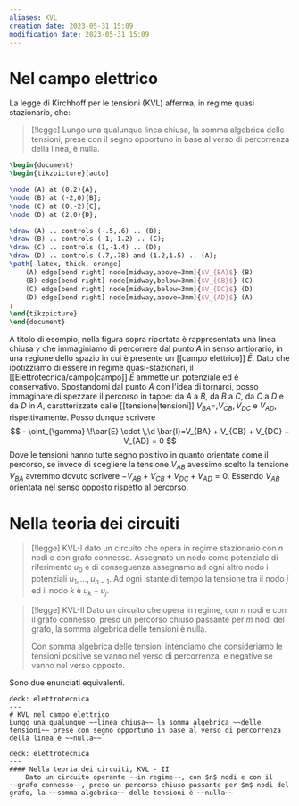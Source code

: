 ```yaml
---
aliases: KVL 
creation date: 2023-05-31 15:09
modification date: 2023-05-31 15:09
---
```


# Nel campo elettrico
La legge di Kirchhoff per le tensioni (KVL) afferma, in regime quasi stazionario, che:

>[!legge]
>Lungo una qualunque linea chiusa, la somma algebrica delle tensioni, prese con il segno opportuno in base al verso di percorrenza della linea, è nulla.

```tikz
\begin{document}
\begin{tikzpicture}[auto]

\node (A) at (0,2){A};
\node (B) at (-2,0){B};
\node (C) at (0,-2){C};
\node (D) at (2,0){D};

\draw (A) .. controls (-.5,.6) .. (B);
\draw (B) .. controls (-1,-1.2) .. (C);
\draw (C) .. controls (1,-1.4) .. (D);
\draw (D) .. controls (.7,.78) and (1.2,1.5) .. (A);
\path[-latex, thick, orange]
	(A) edge[bend right] node[midway,above=3mm]{$V_{BA}$} (B)
	(B) edge[bend right] node[midway,below=3mm]{$V_{CB}$} (C)
	(C) edge[bend right] node[midway,below=3mm]{$V_{DC}$} (D)
	(D) edge[bend right] node[midway,above=3mm]{$V_{AD}$} (A)
;
\end{tikzpicture}
\end{document}
```

A titolo di esempio, nella figura sopra riportata è rappresentata una linea chiusa $\gamma$ che immaginiamo di percorrere dal punto $A$ in senso antiorario, in una regione dello spazio in cui è presente un [[campo elettrico]] $\bar{E}$.
Dato che ipotizziamo di essere in regime quasi-stazionari, il [[Elettrotecnica/campo|campo]] $\bar{E}$ ammette un potenziale ed è conservativo. Spostandomi dal punto $A$ con l'idea di tornarci, posso immaginare di spezzare il percorso in tappe: da $A$ a $B$, da $B$ a $C$, da $C$ a $D$ e da $D$ in $A$, caratterizzate dalle [[tensione|tensioni]] $V_{BA} =, V_{CB}, V_{DC}$ e $V_{AD}$, rispettivamente. Posso dunque scrivere
$$ - \oint_{\gamma} \!\bar{E} \cdot \,\d \bar{l}=V_{BA} + V_{CB} + V_{DC} + V_{AD} = 0  $$
Dove le tensioni hanno tutte segno positivo in quanto orientate come il percorso, se invece di scegliere la tensione $V_{AB}$ avessimo scelto la tensione $V_{BA}$ avremmo dovuto scrivere $-V_{AB} + V_{CB} + V_{DC} + V_{AD} = 0$. Essendo $V_{AB}$ orientata nel senso opposto rispetto al percorso.

# Nella teoria dei circuiti

>[!legge] KVL-I
>dato un circuito che opera in regime stazionario con $n$ nodi e con grafo connesso. Assegnato un nodo come potenziale di riferimento $u_{0}$ e di conseguenza assegnamo ad ogni altro nodo i potenziali $u_{1},\dots,u_{n-1}$. Ad ogni istante di tempo la tensione tra il nodo $j$ ed il nodo $k$ è $u_{k} - u_{j}$.

>[!legge] KVL-II
>Dato un circuito che opera in regime, con $n$ nodi e con il grafo connesso, preso un percorso chiuso passante per $m$ nodi del grafo, la somma algebrica delle tensioni è nulla.
>
>Con somma algebrica delle tensioni intendiamo che consideriamo le tensioni positive se vanno nel verso di percorrenza, e negative se vanno nel verso opposto.

Sono due enunciati equivalenti.


```anki
deck: elettrotecnica 
---
# KVL nel campo elettrico
Lungo una qualunque ~~linea chiusa~~ la somma algebrica ~~delle tensioni~~ prese con segno opportuno in base al verso di percorrenza della linea è ~~nulla~~

```


```anki
deck: elettrotecnica 
---
#### Nella teoria dei circuiti, KVL - II
	Dato un circuito operante ~~in regime~~, con $n$ nodi e con il ~~grafo connesso~~, preso un percorso chiuso passante per $m$ nodi del grafo, la ~~somma algebrica~~ delle tensioni è ~~nulla~~

```
